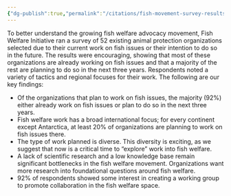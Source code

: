 ```yaml
---
{"dg-publish":true,"permalink":"/citations/fish-movement-survey-results-fish-welfare-initiative/","created":"2025-10-26T17:23:09.525+00:00","updated":"2025-10-26T17:23:09.526+00:00"}
---
```



To better understand the growing fish welfare advocacy movement, Fish Welfare Initiative ran a survey of 52 existing animal protection organizations selected due to their current work on fish issues or their intention to do so in the future. The results were encouraging, showing that most of these organizations are already working on fish issues and that a majority of the rest are planning to do so in the next three years. Respondents noted a variety of tactics and regional focuses for their work. The following are our key findings:

*   Of the organizations that plan to work on fish issues, the majority (92%) either already work on fish issues or plan to do so in the next three years.
*   Fish welfare work has a broad international focus; for every continent except Antarctica, at least 20% of organizations are planning to work on fish issues there.
*   The type of work planned is diverse. This diversity is exciting, as we suggest that now is a critical time to “explore” work into fish welfare.
*   A lack of scientific research and a low knowledge base remain significant bottlenecks in the fish welfare movement. Organizations want more research into foundational questions around fish welfare.
*   92% of respondents showed some interest in creating a working group to promote collaboration in the fish welfare space.
